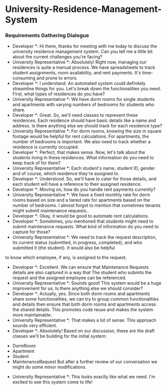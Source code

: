 # University-Residence-Management-System
### Requirements Gathering Dialogue

* Developer *: Hi there, thanks for meeting with me today to discuss the university residence
management system. Can you tell me a little bit about the current challenges you're facing?
* University Representative *: Absolutely! Right now, managing our residences is quite a manual
process. We have spreadsheets to track student assignments, room availability, and rent
payments. It's time-consuming and prone to errors.
* Developer *: I understand. An automated system could definitely streamline things for you. Let's
break down the functionalities you need. First, what types of residences do you have?
* University Representative *: We have dorm rooms for single students and apartments with
varying numbers of bedrooms for students who share.
* Developer *: Great. So, we'll need classes to represent these residences. Each residence should
have basic details like a name and address. Is there anything else we should track for each
residence type?
 * University Representative *: For dorm rooms, knowing the size in square footage would be
helpful for rent calculations. For apartments, the number of bedrooms is important. We also
need to track whether a residence is currently occupied.
* Developer *: Perfect, that makes sense. Now, let's talk about the students living in these
residences. What information do you need to keep track of for them?
* University Representative *: Each student's name, student ID, gender and of course, which
residence they're assigned to.
* Developer *: Understood. So, we'll have to cater for those details, and each student will have a
reference to their assigned residence.
* Developer *: Moving on, how do you handle rent payments currently?
* University Representative *: We have a fixed monthly rate for dorm rooms based on size and a
tiered rate for apartments based on the number of bedrooms. I almost forgot to mention that
sometimes tenants might submit maintenance requests..
* Developer *: Okay, it would be good to automate rent calculations.
* Developer *: Sometimes, you mentioned that students might need to submit maintenance
requests. What kind of information do you need to capture for those?
* University Representative *: We need to track the request description, its current status
(submitted, in progress, completed), and who submitted it (the student). It would also be helpful

to know which employee, if any, is assigned to the request.
* Developer *: Excellent. We can ensure that Maintenance Requests details are also captured in a
way that The student who submits the request and the assigned employee can be referenced.
* University Representative *: Sounds good! This system would be a huge improvement for us. Is
there anything else we should consider?
* Developer *: Actually, yes. Since both dorm rooms and apartments share some functionalities,
we can try to group common functionalities and details then ensure that both dorm rooms and
apartments access the shared details. This promotes code reuse and makes the system more
maintainable.
* University Representative *: That makes a lot of sense. This approach sounds very efficient.
* Developer *: Absolutely! Based on our discussion, these are the draft classes we'll be building for
the initial system:
- DormRoom
- Apartment
- Student
- MaintenanceRequest
But after a further review of our conversation we might do some minor modifications.
* University Representative *: This looks exactly like what we need. I'm excited to see this
system come to life!
